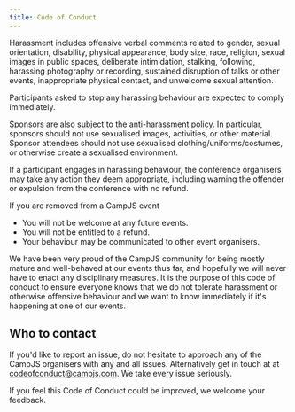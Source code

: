 ```yaml
---
title: Code of Conduct
---
```


Harassment includes offensive verbal comments related to gender, sexual orientation, disability, physical appearance, body size, race, religion, sexual images in public spaces, deliberate intimidation, stalking, following, harassing photography or recording, sustained disruption of talks or other events, inappropriate physical contact, and unwelcome sexual attention.

Participants asked to stop any harassing behaviour are expected to comply immediately.

Sponsors are also subject to the anti-harassment policy. In particular, sponsors should not use sexualised images, activities, or other material. Sponsor attendees should not use sexualised clothing/uniforms/costumes, or otherwise create a sexualised environment.

If a participant engages in harassing behaviour, the conference organisers may take any action they deem appropriate, including warning the offender or expulsion from the conference with no refund.

If you are removed from a CampJS event

- You will not be welcome at any future events.
- You will not be entitled to a refund.
- Your behaviour may be communicated to other event organisers.

We have been very proud of the CampJS community for being mostly mature and well-behaved at our events thus far, and hopefully we will never have to enact any disciplinary measures. It is the purpose of this code of conduct to ensure everyone knows that we do not tolerate harassment or otherwise offensive behaviour and we want to know immediately if it's happening at one of our events.

## Who to contact

If you'd like to report an issue, do not hesitate to approach any of the CampJS organisers with any and all issues. Alternatively get in touch at at [codeofconduct@campjs.com](mailto:codeofconduct@campjs.com). We take every issue seriously.

If you feel this Code of Conduct could be improved, we welcome your feedback.
